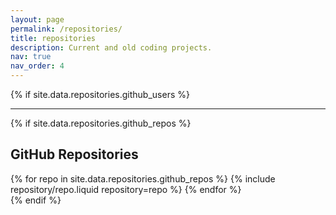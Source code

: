```yaml
---
layout: page
permalink: /repositories/
title: repositories
description: Current and old coding projects.
nav: true
nav_order: 4
---
```


{% if site.data.repositories.github_users %}

<!-- ## GitHub users -->

<!-- <div class="repositories d-flex flex-wrap flex-md-row flex-column justify-content-between align-items-center">
  {% for user in site.data.repositories.github_users %}
    {% include repository/repo_user.liquid username=user %}
  {% endfor %}
</div> -->

<!-- --- -->

<!-- {% if site.repo_trophies.enabled %}
{% for user in site.data.repositories.github_users %}
{% if site.data.repositories.github_users.size > 1 %} -->

  <!-- <h4>{{ user }}</h4>
  {% endif %}
  <div class="repositories d-flex flex-wrap flex-md-row flex-column justify-content-between align-items-center">
  {% include repository/repo_trophies.liquid username=user %}
  </div> -->

---

<!-- {% endfor %}
{% endif %}
{% endif %} -->

{% if site.data.repositories.github_repos %}

## GitHub Repositories

<div class="repositories d-flex flex-wrap flex-md-row flex-column justify-content-between align-items-center">
  {% for repo in site.data.repositories.github_repos %}
    {% include repository/repo.liquid repository=repo %}
  {% endfor %}
</div>
{% endif %}

